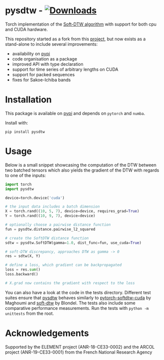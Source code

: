 # pysdtw - [![Downloads](https://pepy.tech/badge/pysdtw)](https://pepy.tech/project/pysdtw)

Torch implementation of the [Soft-DTW algorithm](https://github.com/mblondel/soft-dtw) with support for both cpu and CUDA hardware.

This repository started as a fork from this [project](https://github.com/Maghoumi/pytorch-softdtw-cuda), but now exists as a stand-alone to include several improvements:
- availability on [pypi](https://pypi.org/project/pysdtw/)
- code organisation as a package
- improved API with type declaration
- support for time series of arbitrary lengths on CUDA
- support for packed sequences
- fixes for Sakoe-Ichiba bands



# Installation

This package is available on [pypi](https://pypi.org/project/pysdtw/) and depends on `pytorch` and `numba`.

Install with:

`pip install pysdtw`

# Usage

Below is a small snippet showcasing the computation of the DTW between two batched tensors which also yields the gradient of the DTW with regards to one of the inputs:
```python
import torch
import pysdtw

device=torch.device('cuda')

# the input data includes a batch dimension
X = torch.rand((10, 5, 7), device=device, requires_grad=True)
Y = torch.rand((10, 9, 7), device=device)

# optionally choose a pairwise distance function
fun = pysdtw.distance.pairwise_l2_squared

# create the SoftDTW distance function
sdtw = pysdtw.SoftDTW(gamma=1.0, dist_func=fun, use_cuda=True)

# soft-DTW discrepancy, approaches DTW as gamma -> 0
res = sdtw(X, Y)

# define a loss, which gradient can be backpropagated
loss = res.sum()
loss.backward()

# X.grad now contains the gradient with respect to the loss
```

You can also have a look at the code in the tests directory. Different test suites ensure that [pysdtw](https://github.com/toinsson/pysdtw/) behaves similarly to [pytorch-softdtw-cuda](https://github.com/Maghoumi/pytorch-softdtw-cuda) by Maghoumi and [soft-dtw](https://github.com/mblondel/soft-dtw) by Blondel. The tests also include some comparative performance measurements. Run the tests with `python -m unittests` from the root.

# Acknowledgements

Supported by the ELEMENT project (ANR-18-CE33-0002) and the ARCOL project (ANR-19-CE33-0001) from the French National Research Agency
